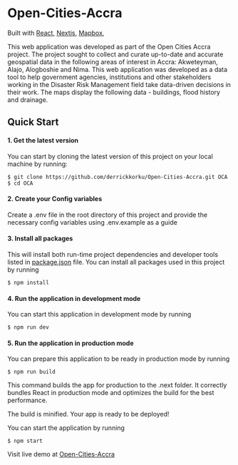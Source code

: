 # Open-Cities-Accra
Built with [React](https://facebook.github.io/react/), [Nextjs](https://nextjs.org/), [Mapbox](https://docs.mapbox.com/mapbox-gl-js/api/), 

This web application was developed as part of the Open Cities Accra project. The project sought to collect and curate up-to-date and accurate geospatial data in the following areas of interest in Accra: Akweteyman, Alajo, Alogboshie and Nima. This web application was developed as a data tool to help government agencies, institutions and other stakeholders working in the Disaster Risk Management field take data-driven decisions in their work. The maps display the following data - buildings, flood history and drainage.

## Quick Start

#### 1. Get the latest version

You can start by cloning the latest version of this project on your
local machine by running:

```shell
$ git clone https://github.com/derrickkorku/Open-Cities-Accra.git OCA
$ cd OCA
```

#### 2. Create your Config variables
 Create a .env file in the root directory of this project and provide the necessary config variables using .env.example as a guide

####  3. Install all packages
This will install both run-time project dependencies and developer tools listed
in [package.json](package.json) file.
You can install all packages used in this project by running


```shell
$ npm install
```

#### 4. Run the application in development mode

You can start this application in development mode by running
```shell
$ npm run dev
```

#### 5. Run the application in production mode

You can prepare this application to be ready in production mode by running
```shell
$ npm run build
```
This command builds the app for production to the .next folder.
It correctly bundles React in production mode and optimizes the build for the best performance.

The build is minified.
Your app is ready to be deployed!

You can start the application by running
```shell
$ npm start
```

Visit live demo at [Open-Cities-Accra](https://ocav1-app.herokuapp.com/)





